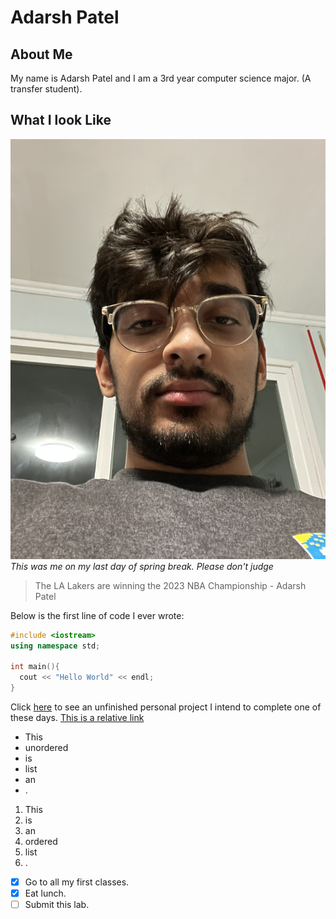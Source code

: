 # Adarsh Patel
## About Me
My name is Adarsh Patel and I am a 3rd year computer science major. (A transfer student).
## What I look Like
![Image](Pictures/70201654571__8B500D0E-E5C0-4DE9-8D0B-1F55C50C3334.JPG)
*This was me on my last day of spring break. Please don't judge*

> The LA Lakers are winning the 2023 NBA Championship - Adarsh Patel

Below is the first line of code I ever wrote:
``` C++
#include <iostream>
using namespace std;

int main(){
  cout << "Hello World" << endl;
}
```

Click [here](https://github.com/adarsh249/connect6) to see an unfinished personal project I intend to complete one of these days.
[This is a relative link](README.me)

- This
- unordered
- is
- list
- an
- .

1. This 
2. is
3. an
4. ordered
5. list
6. .

- [x] Go to all my first classes.
- [x] Eat lunch.
- [ ] Submit this lab.
